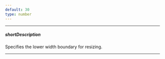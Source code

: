```yaml
---
default: 30
type: number
---
```

---
##### shortDescription
Specifies the lower width boundary for resizing.

---
